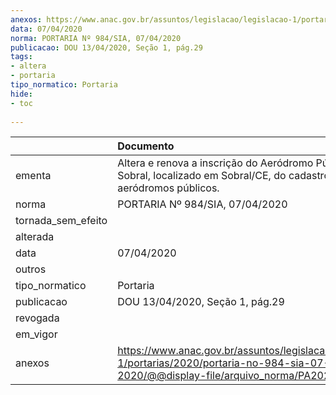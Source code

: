 ```yaml
---
anexos: https://www.anac.gov.br/assuntos/legislacao/legislacao-1/portarias/2020/portaria-no-984-sia-07-04-2020/@@display-file/arquivo_norma/PA2020-0984.pdf
data: 07/04/2020
norma: PORTARIA Nº 984/SIA, 07/04/2020
publicacao: DOU 13/04/2020, Seção 1, pág.29
tags:
- altera
- portaria
tipo_normatico: Portaria
hide: 
- toc 
 
---
```


|                    | Documento                                                                                                                                           |
|:-------------------|:----------------------------------------------------------------------------------------------------------------------------------------------------|
| ementa             | Altera e renova a inscrição do Aeródromo Público de Sobral, localizado em Sobral/CE, do cadastro de aeródromos públicos.                            |
| norma              | PORTARIA Nº 984/SIA, 07/04/2020                                                                                                                     |
| tornada_sem_efeito |                                                                                                                                                     |
| alterada           |                                                                                                                                                     |
| data               | 07/04/2020                                                                                                                                          |
| outros             |                                                                                                                                                     |
| tipo_normatico     | Portaria                                                                                                                                            |
| publicacao         | DOU 13/04/2020, Seção 1, pág.29                                                                                                                     |
| revogada           |                                                                                                                                                     |
| em_vigor           |                                                                                                                                                     |
| anexos             | https://www.anac.gov.br/assuntos/legislacao/legislacao-1/portarias/2020/portaria-no-984-sia-07-04-2020/@@display-file/arquivo_norma/PA2020-0984.pdf |